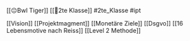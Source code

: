 [[😐Bwl Tiger]] [[🥲2te Klasse]] #2te_Klasse #ipt 


[[Vision]]
[[Projektmagment]]
[[Monetäre Ziele]]
[[Dsgvo]]
[[16 Lebensmotive nach Reiss]]
[[Level 2 Methode]]